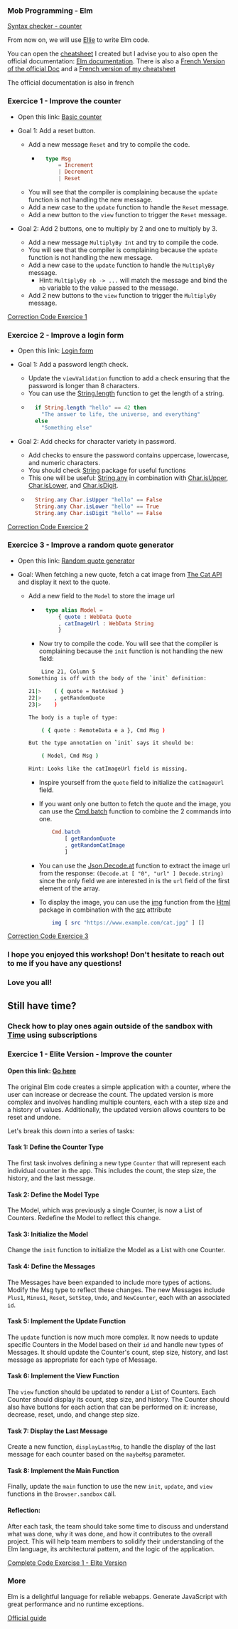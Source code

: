 ### Mob Programming - Elm

[Syntax checker - counter](https://ellie-app.com/nh2vgCwLfgda1)

From now on, we will use [Ellie](https://ellie-app.com/) to write Elm code.

You can open the [cheatsheet](https://github.com/CharlonTank/elm-guide/blob/main/CheatSheet.md) I created but I advise you to also open the official documentation: [Elm documentation](https://guide.elm-lang.org/). There is also a [French Version of the official Doc](https://guide.elm-france.fr/) and a [French version of my cheatsheet](https://github.com/CharlonTank/elm-guide/blob/main/CheatSheet%20-%20Fran%C3%A7ais.md)

The official documentation is also in french
### Exercice 1 - Improve the counter

- Open this link: [Basic counter](https://ellie-app.com/ng6kbB5Lj8Ha1)

- Goal 1: Add a reset button.

  - Add a new message `Reset` and try to compile the code.
    - ```elm
        type Msg
            = Increment
            | Decrement
            | Reset
      ```
  - You will see that the compiler is complaining because the `update` function is not handling the new message.
  - Add a new case to the `update` function to handle the `Reset` message.
  - Add a new button to the `view` function to trigger the `Reset` message.

- Goal 2: Add 2 buttons, one to multiply by 2 and one to multiply by 3.

  - Add a new message `MultiplyBy Int` and try to compile the code.
  - You will see that the compiler is complaining because the `update` function is not handling the new message.
  - Add a new case to the `update` function to handle the `MultiplyBy` message.
    - Hint: `MultiplyBy nb -> ...` will match the message and bind the `nb` variable to the value passed to the message.
  - Add 2 new buttons to the `view` function to trigger the `MultiplyBy` message.

[Correction Code Exercice 1](https://ellie-app.com/ngThm7hxFJ3a1)

### Exercice 2 - Improve a login form

- Open this link: [Login form](https://ellie-app.com/ngWWyTVQzLra1)

- Goal 1: Add a password length check.

  - Update the `viewValidation` function to add a check ensuring that the password is longer than 8 characters.
  - You can use the [String.length](https://package.elm-lang.org/packages/elm/core/latest/String#length) function to get the length of a string.
  - ```elm
      if String.length "hello" == 42 then
        "The answer to life, the universe, and everything"
      else
        "Something else"
    ```

- Goal 2: Add checks for character variety in password.
  - Add checks to ensure the password contains uppercase, lowercase, and numeric characters.
  - You should check [String](https://package.elm-lang.org/packages/elm/core/latest/String) package for useful functions
  - This one will be useful: [String.any](https://package.elm-lang.org/packages/elm/core/latest/String#any) in combination with [Char.isUpper](https://package.elm-lang.org/packages/elm/core/latest/Char#isUpper), [Char.isLower](https://package.elm-lang.org/packages/elm/core/latest/Char#isLower), and [Char.isDigit](https://package.elm-lang.org/packages/elm/core/latest/Char#isDigit).
  - ```elm
      String.any Char.isUpper "hello" == False
      String.any Char.isLower "hello" == True
      String.any Char.isDigit "hello" == False
    ```

[Correction Code Exercice 2](https://ellie-app.com/ngXwfcSpxjBa1)

### Exercice 3 - Improve a random quote generator

- Open this link: [Random quote generator](https://ellie-app.com/nhnmj9M7LDRa1)

- Goal: When fetching a new quote, fetch a cat image from [The Cat API](https://api.thecatapi.com/v1/images/search?size%253Dfull) and display it next to the quote.

  - Add a new field to the `Model` to store the image url

    - ```elm
        type alias Model =
            { quote : WebData Quote
            , catImageUrl : WebData String
            }
      ```
    - Now try to compile the code. You will see that the compiler is complaining because the `init` function is not handling the new field:

    ```bash
        Line 21, Column 5
    Something is off with the body of the `init` definition:

    21|>    ( { quote = NotAsked }
    22|>    , getRandomQuote
    23|>    )

    The body is a tuple of type:

        ( { quote : RemoteData e a }, Cmd Msg )

    But the type annotation on `init` says it should be:

        ( Model, Cmd Msg )

    Hint: Looks like the catImageUrl field is missing.
    ```

    - Inspire yourself from the `quote` field to initialize the `catImageUrl` field.

    - If you want only one button to fetch the quote and the image, you can use the [Cmd.batch](https://package.elm-lang.org/packages/elm/core/latest/Platform-Cmd#batch) function to combine the 2 commands into one.
      ```elm
          Cmd.batch
              [ getRandomQuote
              , getRandomCatImage
              ]
      ```
    - You can use the [Json.Decode.at](https://package.elm-lang.org/packages/elm/json/latest/Json-Decode#at) function to extract the image url from the response: `(Decode.at [ "0", "url" ] Decode.string)` since the only field we are interested in is the `url` field of the first element of the array.

    - To display the image, you can use the [img](https://package.elm-lang.org/packages/elm/html/latest/Html#img) function from the [Html](https://package.elm-lang.org/packages/elm/html/latest/Html) package in combination with the [src](https://package.elm-lang.org/packages/elm/html/latest/Html-Attributes#src) attribute
      ```elm
          img [ src "https://www.example.com/cat.jpg" ] []
      ```

[Correction Code Exercice 3](https://ellie-app.com/nhnnGt35bdFa1)

### I hope you enjoyed this workshop! Don't hesitate to reach out to me if you have any questions!

### Love you all!

## Still have time?

### Check how to play ones again outside of the sandbox with [Time](https://guide.elm-lang.org/effects/time.html) using subscriptions

### Exercice 1 - Elite Version - Improve the counter

#### Open this link: [Go here](https://ellie-app.com/ng6kbB5Lj8Ha1)

The original Elm code creates a simple application with a counter, where the user can increase or decrease the count. The updated version is more complex and involves handling multiple counters, each with a step size and a history of values. Additionally, the updated version allows counters to be reset and undone.

Let's break this down into a series of tasks:

#### Task 1: Define the Counter Type

The first task involves defining a new type `Counter` that will represent each individual counter in the app. This includes the count, the step size, the history, and the last message.

#### Task 2: Define the Model Type

The Model, which was previously a single Counter, is now a List of Counters. Redefine the Model to reflect this change.

#### Task 3: Initialize the Model

Change the `init` function to initialize the Model as a List with one Counter.

#### Task 4: Define the Messages

The Messages have been expanded to include more types of actions. Modify the Msg type to reflect these changes. The new Messages include `Plus1`, `Minus1`, `Reset`, `SetStep`, `Undo`, and `NewCounter`, each with an associated `id`.

#### Task 5: Implement the Update Function

The `update` function is now much more complex. It now needs to update specific Counters in the Model based on their `id` and handle new types of Messages. It should update the Counter's count, step size, history, and last message as appropriate for each type of Message.

#### Task 6: Implement the View Function

The `view` function should be updated to render a List of Counters. Each Counter should display its count, step size, and history. The Counter should also have buttons for each action that can be performed on it: increase, decrease, reset, undo, and change step size.

#### Task 7: Display the Last Message

Create a new function, `displayLastMsg`, to handle the display of the last message for each counter based on the `maybeMsg` parameter.

#### Task 8: Implement the Main Function

Finally, update the `main` function to use the new `init`, `update`, and `view` functions in the `Browser.sandbox` call.

#### Reflection:

After each task, the team should take some time to discuss and understand what was done, why it was done, and how it contributes to the overall project. This will help team members to solidify their understanding of the Elm language, its architectural pattern, and the logic of the application.

[Complete Code Exercise 1 - Elite Version](https://ellie-app.com/ngRPgspLC4Ca1)

### More

Elm is a delightful language for reliable webapps. Generate JavaScript with great performance and no runtime exceptions.

[Official guide](https://guide.elm-lang.org/)
